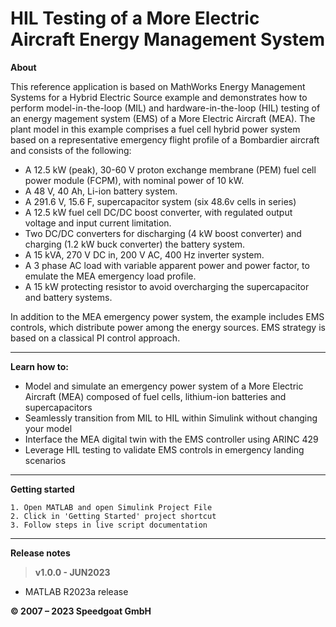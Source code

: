 # HIL Testing of a More Electric Aircraft Energy Management System

**About**

This reference application is based on MathWorks Energy Management Systems for a Hybrid Electric Source example and demonstrates how to perform model-in-the-loop (MIL) and hardware-in-the-loop (HIL) testing of an energy magement system (EMS) of a More Electric Aircraft (MEA). The plant model in this example comprises a fuel cell hybrid power system based on a representative emergency flight profile of a Bombardier aircraft and consists of the following:
- A 12.5 kW (peak), 30-60 V proton exchange membrane (PEM) fuel cell power module (FCPM), with nominal power of 10 kW.
- A 48 V, 40 Ah, Li-ion battery system.
- A 291.6 V, 15.6 F, supercapacitor system (six 48.6v cells in series)
- A 12.5 kW fuel cell DC/DC boost converter, with regulated output voltage and input current limitation.
- Two DC/DC converters for discharging (4 kW boost converter) and charging (1.2 kW buck converter) the battery system. 
- A 15 kVA, 270 V DC in, 200 V AC, 400 Hz inverter system.
- A 3 phase AC load with variable apparent power and power factor, to emulate the MEA emergency load profile.
- A 15 kW protecting resistor to avoid overcharging the supercapacitor and battery systems.

In addition to the MEA emergency power system, the example includes EMS controls, which distribute power among the energy sources. EMS strategy is based on a classical PI control approach.

----------

**Learn how to:**

 - Model and simulate an emergency power system of a More Electric Aircraft (MEA) composed of fuel cells, lithium-ion batteries and supercapacitors
- Seamlessly transition from MIL to HIL within Simulink without changing your model 
- Interface the MEA digital twin with the EMS controller using ARINC 429
- Leverage HIL testing to validate EMS controls in emergency landing scenarios 

----------

**Getting started**

    1. Open MATLAB and open Simulink Project File
    2. Click in 'Getting Started' project shortcut
    3. Follow steps in live script documentation

----------

**Release notes**

> **v1.0.0 - JUN2023**
 -  MATLAB R2023a release

**© 2007 – 2023 Speedgoat GmbH**
